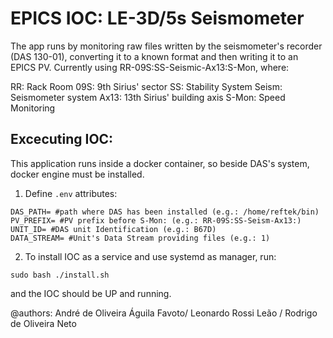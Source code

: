 # EPICS IOC: LE-3D/5s Seismometer

The app runs by monitoring raw files written by the seismometer's recorder (DAS 130-01), converting it to a known format and then writing it to an EPICS PV. Currently using RR-09S:SS-Seismic-Ax13:S-Mon, where:

RR: Rack Room
09S: 9th Sirius' sector
SS: Stability System
Seism: Seismometer system
Ax13: 13th Sirius' building axis
S-Mon: Speed Monitoring

## Excecuting IOC:

This application runs inside a docker container, so beside DAS's system, docker engine must be installed.

1. Define `.env` attributes:
```
DAS_PATH= #path where DAS has been installed (e.g.: /home/reftek/bin)
PV_PREFIX= #PV prefix before S-Mon: (e.g.: RR-09S:SS-Seism-Ax13:)
UNIT_ID= #DAS unit Identification (e.g.: B67D)
DATA_STREAM= #Unit's Data Stream providing files (e.g.: 1)
```
2. To install IOC as a service and use systemd as manager, run:

`sudo bash ./install.sh`

and the IOC should be UP and running.

@authors: André de Oliveira Águila Favoto/ Leonardo Rossi Leão / Rodrigo de Oliveira Neto 
